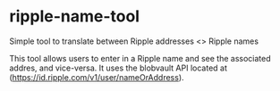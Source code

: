 ripple-name-tool
================

Simple tool to translate between Ripple addresses &lt;> Ripple names

This tool allows users to enter in a Ripple name and see the associated addres, and vice-versa. It uses the 
blobvault API located at (https://id.ripple.com/v1/user/nameOrAddress).

